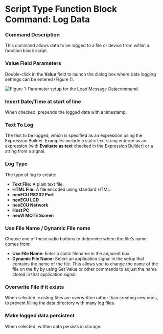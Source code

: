 # Script Type Function Block Command: Log Data

### Command Description

This command allows data to be logged to a file or device from within a function block script.

### Value Field Parameters

Double-click in the **Value** field to launch the dialog box where data logging settings can be entered (Figure 1).

![Figure 1: Parameter setup for the Load Message Datacommand.](../../../../../.gitbook/assets/fb\_log\_data.gif)

### Insert Date/Time at start of line

When checked, prepends the logged data with a timestamp.

### Text To Log

The text to be logged, which is specified as an expression using the Expression Builder. Examples include a static text string entered as an expression (with **Evaluate as text** checked in the Expression Builder) or a string from a signal.

### Log Type

The type of log to create:

* **Text File:** A plain text file.
* **HTML File:** A file encoded using standard HTML.
* **neoECU RS232 Port**
* **neoECU LCD**
* **neoECU Network**
* **Host PC**
* **neoVI MOTE Screen**

### Use File Name / Dynamic File name

Choose one of these radio buttons to determine where the file's name comes from:

* **Use File Name:** Enter a static filename in the adjacent box.
* **Dynamic File Name:** Select an application signal in the setup that contains the name of the file. This allows you to change the name of the file on the fly by using Set Value or other commands to adjust the name stored in that application signal.

### Overwrite File if it exists

When selected, existing files are overwritten rather than creating new ones, to prevent filling the data directory with many log files.

### Make logged data persistent

When selected, written data persists in storage.
